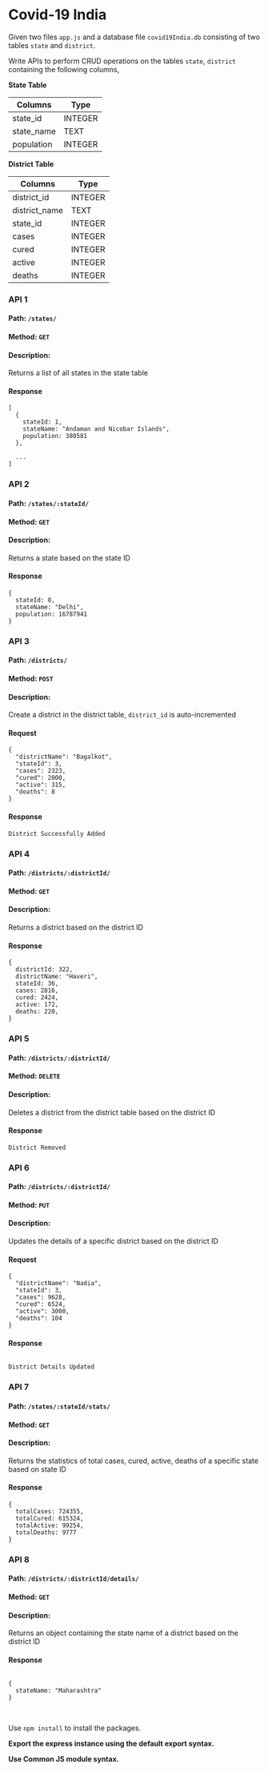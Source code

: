 # Covid-19 India

Given two files `app.js` and a database file `covid19India.db` consisting of two tables `state` and `district`.

Write APIs to perform CRUD operations on the tables `state`, `district` containing the following columns,

**State Table**

| Columns    | Type    |
| ---------- | ------- |
| state_id   | INTEGER |
| state_name | TEXT    |
| population | INTEGER |

**District Table**

| Columns       | Type    |
| ------------- | ------- |
| district_id   | INTEGER |
| district_name | TEXT    |
| state_id      | INTEGER |
| cases         | INTEGER |
| cured         | INTEGER |
| active        | INTEGER |
| deaths        | INTEGER |

### API 1

#### Path: `/states/`

#### Method: `GET`

#### Description:

Returns a list of all states in the state table

#### Response

```
[
  {
    stateId: 1,
    stateName: "Andaman and Nicobar Islands",
    population: 380581
  },

  ...
]
```

### API 2

#### Path: `/states/:stateId/`

#### Method: `GET`

#### Description:

Returns a state based on the state ID

#### Response

```
{
  stateId: 8,
  stateName: "Delhi",
  population: 16787941
}
```

### API 3

#### Path: `/districts/`

#### Method: `POST`

#### Description:

Create a district in the district table, `district_id` is auto-incremented

#### Request

```
{
  "districtName": "Bagalkot",
  "stateId": 3,
  "cases": 2323, 
  "cured": 2000,
  "active": 315, 
  "deaths": 8
}
```

#### Response

```
District Successfully Added
```

### API 4

#### Path: `/districts/:districtId/`

#### Method: `GET`

#### Description:

Returns a district based on the district ID

#### Response

```
{
  districtId: 322,
  districtName: "Haveri",
  stateId: 36,
  cases: 2816,
  cured: 2424,
  active: 172,
  deaths: 220,
}
```

### API 5

#### Path: `/districts/:districtId/`

#### Method: `DELETE`

#### Description:

Deletes a district from the district table based on the district ID

#### Response

```
District Removed

```

### API 6

#### Path: `/districts/:districtId/`

#### Method: `PUT`

#### Description:

Updates the details of a specific district based on the district ID

#### Request

```
{
  "districtName": "Nadia",
  "stateId": 3,
  "cases": 9628,
  "cured": 6524,
  "active": 3000,
  "deaths": 104
}
```

#### Response

```

District Details Updated

```

### API 7

#### Path: `/states/:stateId/stats/`

#### Method: `GET`

#### Description:

Returns the statistics of total cases, cured, active, deaths of a specific state based on state ID

#### Response

```
{
  totalCases: 724355,
  totalCured: 615324,
  totalActive: 99254,
  totalDeaths: 9777
}

```

### API 8

#### Path: `/districts/:districtId/details/`

#### Method: `GET`

#### Description:

Returns an object containing the state name of a district based on the district ID

#### Response

```

{
  stateName: "Maharashtra"
}

```

<br/>

Use `npm install` to install the packages.

**Export the express instance using the default export syntax.**

**Use Common JS module syntax.**
